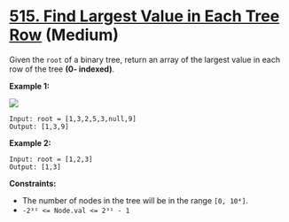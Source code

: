 # [515. Find Largest Value in Each Tree Row][link] (Medium)

[link]: https://leetcode.com/problems/find-largest-value-in-each-tree-row/

Given the `root` of a binary tree, return an array of the largest value in each row of the tree **(0-
indexed)**.

**Example 1:**

![](https://assets.leetcode.com/uploads/2020/08/21/largest_e1.jpg)

```
Input: root = [1,3,2,5,3,null,9]
Output: [1,3,9]
```

**Example 2:**

```
Input: root = [1,2,3]
Output: [1,3]
```

**Constraints:**

- The number of nodes in the tree will be in the range `[0, 10⁴]`.
- `-2³¹ <= Node.val <= 2³¹ - 1`
